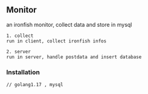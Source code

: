 ## Monitor

an ironfish monitor, collect data and store in mysql

```
1. collect
run in client, collect ironfish infos

2. server
run in server, handle postdata and insert database
```

### Installation
```
// golang1.17 , mysql
```






